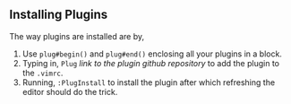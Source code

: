 ## Installing Plugins
The way plugins are installed are by,
1. Use `plug#begin()` and `plug#end()` enclosing all your plugins in a block.
2. Typing in, `Plug` *link to the plugin github repository* to add the plugin to the `.vimrc`.
3. Running, `:PlugInstall` to install the plugin after which refreshing the editor should do the trick.

